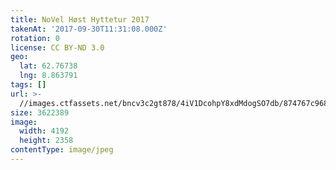 ```yaml
---
title: NoVel Høst Hyttetur 2017
takenAt: '2017-09-30T11:31:08.000Z'
rotation: 0
license: CC BY-ND 3.0
geo:
  lat: 62.76738
  lng: 8.863791
tags: []
url: >-
  //images.ctfassets.net/bncv3c2gt878/4iV1DcohpY8xdMdogSO7db/874767c968a4b68347a6992d543788e5/novel-hst-hyttetur-2017_36727338014_o
size: 3622389
image:
  width: 4192
  height: 2358
contentType: image/jpeg
---
```


